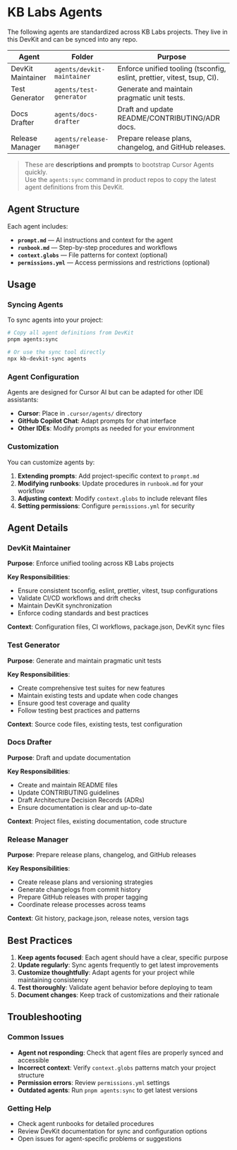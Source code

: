 # KB Labs Agents

The following agents are standardized across KB Labs projects. They live in this DevKit and can be synced into any repo.

| Agent              | Folder                         | Purpose                                                        |
|--------------------|--------------------------------|----------------------------------------------------------------|
| DevKit Maintainer  | `agents/devkit-maintainer`     | Enforce unified tooling (tsconfig, eslint, prettier, vitest, tsup, CI). |
| Test Generator     | `agents/test-generator`        | Generate and maintain pragmatic unit tests.                    |
| Docs Drafter       | `agents/docs-drafter`          | Draft and update README/CONTRIBUTING/ADR docs.                 |
| Release Manager    | `agents/release-manager`       | Prepare release plans, changelog, and GitHub releases.         |

> These are **descriptions and prompts** to bootstrap Cursor Agents quickly.  
> Use the `agents:sync` command in product repos to copy the latest agent definitions from this DevKit.

## Agent Structure

Each agent includes:

- **`prompt.md`** — AI instructions and context for the agent
- **`runbook.md`** — Step-by-step procedures and workflows
- **`context.globs`** — File patterns for context (optional)
- **`permissions.yml`** — Access permissions and restrictions (optional)

## Usage

### Syncing Agents

To sync agents into your project:

```bash
# Copy all agent definitions from DevKit
pnpm agents:sync

# Or use the sync tool directly
npx kb-devkit-sync agents
```

### Agent Configuration

Agents are designed for Cursor AI but can be adapted for other IDE assistants:

- **Cursor**: Place in `.cursor/agents/` directory
- **GitHub Copilot Chat**: Adapt prompts for chat interface
- **Other IDEs**: Modify prompts as needed for your environment

### Customization

You can customize agents by:

1. **Extending prompts**: Add project-specific context to `prompt.md`
2. **Modifying runbooks**: Update procedures in `runbook.md` for your workflow
3. **Adjusting context**: Modify `context.globs` to include relevant files
4. **Setting permissions**: Configure `permissions.yml` for security

## Agent Details

### DevKit Maintainer

**Purpose**: Enforce unified tooling across KB Labs projects

**Key Responsibilities**:
- Ensure consistent tsconfig, eslint, prettier, vitest, tsup configurations
- Validate CI/CD workflows and drift checks
- Maintain DevKit synchronization
- Enforce coding standards and best practices

**Context**: Configuration files, CI workflows, package.json, DevKit sync files

### Test Generator

**Purpose**: Generate and maintain pragmatic unit tests

**Key Responsibilities**:
- Create comprehensive test suites for new features
- Maintain existing tests and update when code changes
- Ensure good test coverage and quality
- Follow testing best practices and patterns

**Context**: Source code files, existing tests, test configuration

### Docs Drafter

**Purpose**: Draft and update documentation

**Key Responsibilities**:
- Create and maintain README files
- Update CONTRIBUTING guidelines
- Draft Architecture Decision Records (ADRs)
- Ensure documentation is clear and up-to-date

**Context**: Project files, existing documentation, code structure

### Release Manager

**Purpose**: Prepare release plans, changelog, and GitHub releases

**Key Responsibilities**:
- Create release plans and versioning strategies
- Generate changelogs from commit history
- Prepare GitHub releases with proper tagging
- Coordinate release processes across teams

**Context**: Git history, package.json, release notes, version tags

## Best Practices

1. **Keep agents focused**: Each agent should have a clear, specific purpose
2. **Update regularly**: Sync agents frequently to get latest improvements
3. **Customize thoughtfully**: Adapt agents for your project while maintaining consistency
4. **Test thoroughly**: Validate agent behavior before deploying to team
5. **Document changes**: Keep track of customizations and their rationale

## Troubleshooting

### Common Issues

- **Agent not responding**: Check that agent files are properly synced and accessible
- **Incorrect context**: Verify `context.globs` patterns match your project structure
- **Permission errors**: Review `permissions.yml` settings
- **Outdated agents**: Run `pnpm agents:sync` to get latest versions

### Getting Help

- Check agent runbooks for detailed procedures
- Review DevKit documentation for sync and configuration options
- Open issues for agent-specific problems or suggestions
